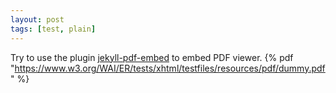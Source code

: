 ```yaml
---
layout: post
tags: [test, plain]
---
```


Try to use the plugin [jekyll-pdf-embed](https://github.com/MihajloNesic/jekyll-pdf-embed) to embed PDF viewer.
 {% pdf "https://www.w3.org/WAI/ER/tests/xhtml/testfiles/resources/pdf/dummy.pdf" %}